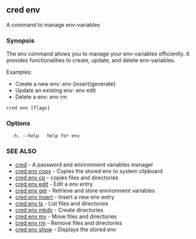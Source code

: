 ## cred env

A command to manage env-variables

### Synopsis

The env command allows you to manage your env-variables efficiently.
It provides functionalities to create, update, and delete env-variables.

Examples:
- Create a new env: env {insert/generate}
- Update an existing env: env edit
- Delete a env: env rm

```
cred env [flags]
```

### Options

```
  -h, --help   help for env
```

### SEE ALSO

* [cred](cred.md)	 - A password and environment variables manager
* [cred env copy](cred_env_copy.md)	 - Copies the stored env to system clipboard
* [cred env cp](cred_env_cp.md)	 - copies files and directories
* [cred env edit](cred_env_edit.md)	 - Edit a env entry
* [cred env get](cred_env_get.md)	 - Retrieve and store environment variables
* [cred env insert](cred_env_insert.md)	 - Insert a new env entry
* [cred env ls](cred_env_ls.md)	 - List files and directories
* [cred env mkdir](cred_env_mkdir.md)	 - Create directories
* [cred env mv](cred_env_mv.md)	 - Move files and directories
* [cred env rm](cred_env_rm.md)	 - Remove files and directories
* [cred env show](cred_env_show.md)	 - Displays the stored env

